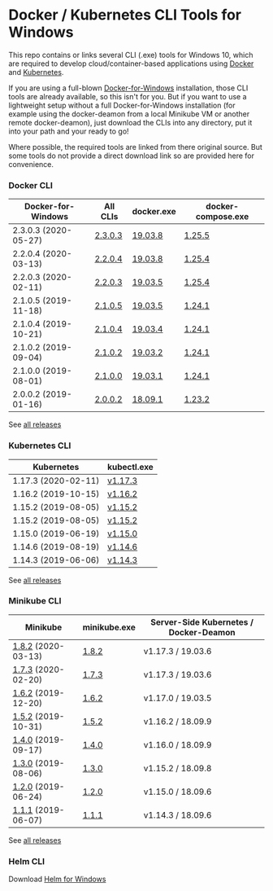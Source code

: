 # Docker / Kubernetes CLI Tools for Windows
This repo contains or links several CLI (.exe) tools for Windows 10, which are required to develop cloud/container-based applications using [Docker](https://www.docker.com/) and [Kubernetes](https://kubernetes.io/).

If you are using a full-blown [Docker-for-Windows](https://hub.docker.com/editions/community/docker-ce-desktop-windows) installation, those CLI tools are already available, so this isn't for you. But if you want to use a lightweight setup without a full Docker-for-Windows installation (for example using the docker-deamon from a local Minikube VM or another remote docker-deamon), just download the CLIs into any directory, put it into your path and your ready to go!

Where possible, the required tools are linked from there original source. But some tools do not provide a direct download link so are provided here for convenience.

### Docker CLI

| Docker-for-Windows | All CLIs | docker.exe | docker-compose.exe |
| ---- | --- | --- | --- |
| 2.3.0.3 (2020-05-27) | [2.3.0.3](https://github.com/purej/docker-windows-cli/raw/master/docker-for-windows-2.3.0.3/docker-cli-2.3.0.3.zip) | [19.03.8](https://github.com/purej/docker-windows-cli/raw/master/docker-for-windows-2.3.0.3/docker.exe) | [1.25.5](https://github.com/docker/compose/releases/tag/1.25.5) |
| 2.2.0.4 (2020-03-13) | [2.2.0.4](https://github.com/purej/docker-windows-cli/raw/master/docker-for-windows-2.2.0.4/docker-cli-2.2.0.4.zip) | [19.03.8](https://github.com/purej/docker-windows-cli/raw/master/docker-for-windows-2.2.0.4/docker.exe) | [1.25.4](https://github.com/docker/compose/releases/tag/1.25.4) |
| 2.2.0.3 (2020-02-11) | [2.2.0.3](https://github.com/purej/docker-windows-cli/raw/master/docker-for-windows-2.2.0.3/docker-cli-2.2.0.3.zip) | [19.03.5](https://github.com/purej/docker-windows-cli/raw/master/docker-for-windows-2.2.0.3/docker.exe) | [1.25.4](https://github.com/docker/compose/releases/tag/1.25.4) |
| 2.1.0.5 (2019-11-18) | [2.1.0.5](https://github.com/purej/docker-windows-cli/raw/master/docker-for-windows-2.1.0.5/docker-cli-2.1.0.5.zip) | [19.03.5](https://github.com/purej/docker-windows-cli/raw/master/docker-for-windows-2.1.0.5/docker.exe) | [1.24.1](https://github.com/docker/compose/releases/tag/1.24.1) |
| 2.1.0.4 (2019-10-21) | [2.1.0.4](https://github.com/purej/docker-windows-cli/raw/master/docker-for-windows-2.1.0.4/docker-cli-2.1.0.4.zip) | [19.03.4](https://github.com/purej/docker-windows-cli/raw/master/docker-for-windows-2.1.0.4/docker.exe) | [1.24.1](https://github.com/docker/compose/releases/tag/1.24.1) |
| 2.1.0.2 (2019-09-04) | [2.1.0.2](https://github.com/purej/docker-windows-cli/raw/master/docker-for-windows-2.1.0.2/docker-cli-2.1.0.2.zip) | [19.03.2](https://github.com/purej/docker-windows-cli/raw/master/docker-for-windows-2.1.0.2/docker.exe) | [1.24.1](https://github.com/docker/compose/releases/tag/1.24.1) |
| 2.1.0.0 (2019-08-01) | [2.1.0.0](https://github.com/purej/docker-windows-cli/raw/master/docker-for-windows-2.1.0.0/docker-cli-2.1.0.0.zip) | [19.03.1](https://github.com/purej/docker-windows-cli/raw/master/docker-for-windows-2.1.0.0/docker.exe) | [1.24.1](https://github.com/docker/compose/releases/tag/1.24.1) |
| 2.0.0.2 (2019-01-16) | [2.0.0.2](https://github.com/purej/docker-windows-cli/raw/master/docker-for-windows-2.0.0.2/docker-cli-2.0.0.2.zip) | [18.09.1](https://github.com/purej/docker-windows-cli/raw/master/docker-for-windows-2.0.0.2/docker.exe) | [1.23.2](https://github.com/docker/compose/releases/tag/1.23.2) |


See [all releases](https://docs.docker.com/docker-for-windows/release-notes/)

### Kubernetes CLI
| Kubernetes | kubectl.exe |
| ---- | --- |
| 1.17.3 (2020-02-11) | [v1.17.3](https://storage.googleapis.com/kubernetes-release/release/v1.17.3/bin/windows/amd64/kubectl.exe) |
| 1.16.2 (2019-10-15) | [v1.16.2](https://storage.googleapis.com/kubernetes-release/release/v1.16.2/bin/windows/amd64/kubectl.exe) |
| 1.15.2 (2019-08-05) | [v1.15.2](https://storage.googleapis.com/kubernetes-release/release/v1.15.2/bin/windows/amd64/kubectl.exe) |
| 1.15.2 (2019-08-05) | [v1.15.2](https://storage.googleapis.com/kubernetes-release/release/v1.15.2/bin/windows/amd64/kubectl.exe) |
| 1.15.0 (2019-06-19) | [v1.15.0](https://storage.googleapis.com/kubernetes-release/release/v1.15.0/bin/windows/amd64/kubectl.exe) |
| 1.14.6 (2019-08-19) | [v1.14.6](https://storage.googleapis.com/kubernetes-release/release/v1.14.6/bin/windows/amd64/kubectl.exe) |
| 1.14.3 (2019-06-06) | [v1.14.3](https://storage.googleapis.com/kubernetes-release/release/v1.14.3/bin/windows/amd64/kubectl.exe) |

See [all releases](https://github.com/kubernetes/kubernetes/releases)

### Minikube CLI
| Minikube | minikube.exe | Server-Side Kubernetes / Docker-Deamon |
| ---- | --- | --- |
| [1.8.2](https://github.com/kubernetes/minikube/releases/tag/v1.8.2) (2020-03-13) | [1.8.2](https://github.com/kubernetes/minikube/releases/download/v1.8.2/minikube-windows-amd64.exe) | v1.17.3 / 19.03.6 |
| [1.7.3](https://github.com/kubernetes/minikube/releases/tag/v1.7.3) (2020-02-20) | [1.7.3](https://github.com/kubernetes/minikube/releases/download/v1.7.3/minikube-windows-amd64.exe) | v1.17.3 / 19.03.6 |
| [1.6.2](https://github.com/kubernetes/minikube/releases/tag/v1.6.2) (2019-12-20) | [1.6.2](https://github.com/kubernetes/minikube/releases/download/v1.6.2/minikube-windows-amd64.exe) | v1.17.0 / 19.03.5 |
| [1.5.2](https://github.com/kubernetes/minikube/releases/tag/v1.5.2) (2019-10-31) | [1.5.2](https://github.com/kubernetes/minikube/releases/download/v1.5.2/minikube-windows-amd64.exe) | v1.16.2 / 18.09.9 |
| [1.4.0](https://github.com/kubernetes/minikube/releases/tag/v1.4.0) (2019-09-17) | [1.4.0](https://github.com/kubernetes/minikube/releases/download/v1.4.0/minikube-windows-amd64.exe) | v1.16.0 / 18.09.9 |
| [1.3.0](https://github.com/kubernetes/minikube/releases/tag/v1.3.0) (2019-08-06) | [1.3.0](https://github.com/kubernetes/minikube/releases/download/v1.3.0/minikube-windows-amd64.exe) | v1.15.2 / 18.09.8 |
| [1.2.0](https://github.com/kubernetes/minikube/releases/tag/v1.2.0) (2019-06-24) | [1.2.0](https://github.com/kubernetes/minikube/releases/download/v1.2.0/minikube-windows-amd64.exe) | v1.15.0 / 18.09.6 |
| [1.1.1](https://github.com/kubernetes/minikube/releases/tag/v1.1.1) (2019-06-07) | [1.1.1](https://github.com/kubernetes/minikube/releases/download/v1.1.1/minikube-windows-amd64.exe) | v1.14.3 / 18.09.6  |

See [all releases](https://github.com/kubernetes/minikube/releases)

### Helm CLI
Download [Helm for Windows](https://github.com/helm/helm/releases)

